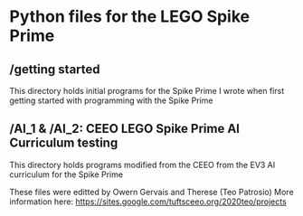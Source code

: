 # Python files for the LEGO Spike Prime

## /getting started
This directory holds initial programs for the Spike Prime I wrote when first getting started with programming with the Spike Prime


## /AI_1 & /AI_2: CEEO LEGO Spike Prime AI Curriculum testing
This directory holds programs modified from the CEEO from the EV3 AI curriculum for the Spike Prime

These files were editted by Owern Gervais and Therese (Teo Patrosio)
More information here: https://sites.google.com/tuftsceeo.org/2020teo/projects 
